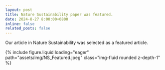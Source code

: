 ```yaml
---
layout: post
title: Nature Sustainability paper was featured.
date: 2024-8-27 8:00:00+0800
inline: false
related_posts: false
---
```

Our article in Nature Sustainability was selected as a featured article.

{% include figure.liquid loading="eager" path="assets/img/NS_Featured.jpeg" class="img-fluid rounded z-depth-1" %}